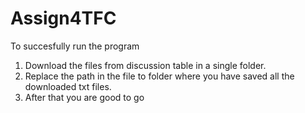 # Assign4TFC
To succesfully run the program 
1. Download the files from discussion table in a single folder.
2. Replace the path in the file to folder where you have saved all the downloaded txt files.
3. After that you are good to go
